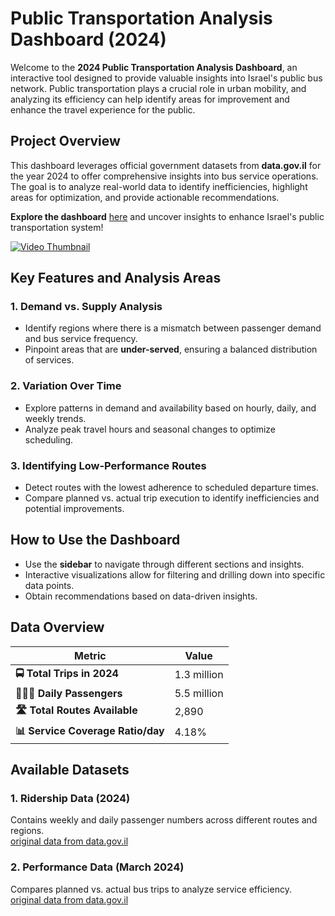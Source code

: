 # Public Transportation Analysis Dashboard (2024)

Welcome to the **2024 Public Transportation Analysis Dashboard**, an interactive tool designed to provide valuable insights into Israel's public bus network. Public transportation plays a crucial role in urban mobility, and analyzing its efficiency can help identify areas for improvement and enhance the travel experience for the public.

## Project Overview
This dashboard leverages official government datasets from **data.gov.il** for the year 2024 to offer comprehensive insights into bus service operations. The goal is to analyze real-world data to identify inefficiencies, highlight areas for optimization, and provide actionable recommendations.

**Explore the dashboard** [here](https://visualization-project-public-transport.streamlit.app/) and uncover insights to enhance Israel's public transportation system!

[![Video Thumbnail](https://img.youtube.com/vi/1qOnw3joqaoax07dYS4Uelkm47ihcvNEx/0.jpg)](https://drive.google.com/file/d/1qOnw3joqaoax07dYS4Uelkm47ihcvNEx/view?usp=sharing)

## Key Features and Analysis Areas

### 1. Demand vs. Supply Analysis
- Identify regions where there is a mismatch between passenger demand and bus service frequency.
- Pinpoint areas that are **under-served**, ensuring a balanced distribution of services.

### 2. Variation Over Time
- Explore patterns in demand and availability based on hourly, daily, and weekly trends.
- Analyze peak travel hours and seasonal changes to optimize scheduling.

### 3. Identifying Low-Performance Routes
- Detect routes with the lowest adherence to scheduled departure times.
- Compare planned vs. actual trip execution to identify inefficiencies and potential improvements.

## How to Use the Dashboard
- Use the **sidebar** to navigate through different sections and insights.
- Interactive visualizations allow for filtering and drilling down into specific data points.
- Obtain recommendations based on data-driven insights.

## Data Overview

| Metric                    | Value         |
|---------------------------|---------------|
| **🚍 Total Trips in 2024**  | 1.3 million   |
| **🧑‍🤝‍🧑 Daily Passengers** | 5.5 million   |
| **🛣️ Total Routes Available** | 2,890         |
| **📊 Service Coverage Ratio/day** | 4.18%         |

## Available Datasets

### 1. Ridership Data (2024)
Contains weekly and daily passenger numbers across different routes and regions.  
[original data from data.gov.il](https://data.gov.il/dataset/ridership/resource/e6cfac2f-979a-44fd-b439-ecb116ec0b16)

### 2. Performance Data (March 2024)
Compares planned vs. actual bus trips to analyze service efficiency.  
[original data from data.gov.il](https://data.gov.il/dataset/bitzua_bus_trip/resource/aba233c2-6a5a-487d-b0a8-9413ef849f15?filters=erua_hachraga_ind%3A0)
